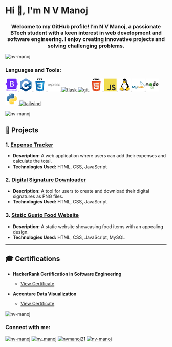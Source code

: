 <h1 align="left">Hi 👋, I'm N V Manoj</h1>
<h3 align="center">Welcome to my GitHub profile! I’m N V Manoj, a passionate BTech student with a keen interest in web development and software engineering. I enjoy creating innovative projects and solving challenging problems.</h3>

<p align="left"> <img src="https://komarev.com/ghpvc/?username=nv-manoj&label=Profile%20views&color=0e75b6&style=flat" alt="nv-manoj" /> </p>

<h3 align="left">Languages and Tools:</h3>
<p align="left"> <a href="https://getbootstrap.com" target="_blank" rel="noreferrer"> <img src="https://raw.githubusercontent.com/devicons/devicon/master/icons/bootstrap/bootstrap-plain-wordmark.svg" alt="bootstrap" width="40" height="40"/> </a> <a href="https://www.w3schools.com/cpp/" target="_blank" rel="noreferrer"> <img src="https://raw.githubusercontent.com/devicons/devicon/master/icons/cplusplus/cplusplus-original.svg" alt="cplusplus" width="40" height="40"/> </a> <a href="https://www.w3schools.com/css/" target="_blank" rel="noreferrer"> <img src="https://raw.githubusercontent.com/devicons/devicon/master/icons/css3/css3-original-wordmark.svg" alt="css3" width="40" height="40"/> </a> <a href="https://expressjs.com" target="_blank" rel="noreferrer"> <img src="https://raw.githubusercontent.com/devicons/devicon/master/icons/express/express-original-wordmark.svg" alt="express" width="40" height="40"/> </a> <a href="https://flask.palletsprojects.com/" target="_blank" rel="noreferrer"> <img src="https://www.vectorlogo.zone/logos/pocoo_flask/pocoo_flask-icon.svg" alt="flask" width="40" height="40"/> </a> <a href="https://git-scm.com/" target="_blank" rel="noreferrer"> <img src="https://www.vectorlogo.zone/logos/git-scm/git-scm-icon.svg" alt="git" width="40" height="40"/> </a> <a href="https://www.w3.org/html/" target="_blank" rel="noreferrer"> <img src="https://raw.githubusercontent.com/devicons/devicon/master/icons/html5/html5-original-wordmark.svg" alt="html5" width="40" height="40"/> </a> <a href="https://developer.mozilla.org/en-US/docs/Web/JavaScript" target="_blank" rel="noreferrer"> <img src="https://raw.githubusercontent.com/devicons/devicon/master/icons/javascript/javascript-original.svg" alt="javascript" width="40" height="40"/> </a> <a href="https://www.linux.org/" target="_blank" rel="noreferrer"> <img src="https://raw.githubusercontent.com/devicons/devicon/master/icons/linux/linux-original.svg" alt="linux" width="40" height="40"/> </a> <a href="https://www.mysql.com/" target="_blank" rel="noreferrer"> <img src="https://raw.githubusercontent.com/devicons/devicon/master/icons/mysql/mysql-original-wordmark.svg" alt="mysql" width="40" height="40"/> </a> <a href="https://nodejs.org" target="_blank" rel="noreferrer"> <img src="https://raw.githubusercontent.com/devicons/devicon/master/icons/nodejs/nodejs-original-wordmark.svg" alt="nodejs" width="40" height="40"/> </a> <a href="https://www.python.org" target="_blank" rel="noreferrer"> <img src="https://raw.githubusercontent.com/devicons/devicon/master/icons/python/python-original.svg" alt="python" width="40" height="40"/> </a> <a href="https://tailwindcss.com/" target="_blank" rel="noreferrer"> <img src="https://www.vectorlogo.zone/logos/tailwindcss/tailwindcss-icon.svg" alt="tailwind" width="40" height="40"/> </a> </p>

<p><img align="center" src="https://github-readme-stats.vercel.app/api/top-langs?username=nv-manoj&show_icons=true&locale=en&layout=compact" alt="nv-manoj" /></p>

## 🚀 Projects

### 1. [Expense Tracker](https://github.com/NV-Manoj/ExpenseTracker)
- **Description:** A web application where users can add their expenses and calculate the total.
- **Technologies Used:** HTML, CSS, JavaScript

### 2. [Digital Signature Downloader](https://github.com/NV-Manoj/DigitalSignatureDownloader)
- **Description:** A tool for users to create and download their digital signatures as PNG files.
- **Technologies Used:** HTML, CSS, JavaScript

### 3. [Static Gusto Food Website](https://github.com/NV-Manoj/GustoFood)
- **Description:** A static website showcasing food items with an appealing design.
- **Technologies Used:** HTML, CSS, JavaScript, MySQL

---

## 🎓 Certifications

- **HackerRank Certification in Software Engineering**
  - [View Certificate](https://github.com/NV-Manoj/HackerRankSoftwareEngineerIntern)

- **Accenture Data Visualization**
  - [View Certificate](https://github.com/NV-Manoj/AccentureCertificate)

<p><img align="center" src="https://github-readme-streak-stats.herokuapp.com/?user=nv-manoj&" alt="nv-manoj" /></p>

<h3 align="left">Connect with me:</h3>
<p align="left">
<a href="https://linkedin.com/in/nv-manoj" target="blank"><img align="center" src="https://raw.githubusercontent.com/rahuldkjain/github-profile-readme-generator/master/src/images/icons/Social/linked-in-alt.svg" alt="nv-manoj" height="30" width="40" /></a>
<a href="https://instagram.com/nv_manoj" target="blank"><img align="center" src="https://raw.githubusercontent.com/rahuldkjain/github-profile-readme-generator/master/src/images/icons/Social/instagram.svg" alt="nv_manoj" height="30" width="40" /></a>
<a href="https://www.hackerrank.com/nvmanoj21" target="blank"><img align="center" src="https://raw.githubusercontent.com/rahuldkjain/github-profile-readme-generator/master/src/images/icons/Social/hackerrank.svg" alt="nvmanoj21" height="30" width="40" /></a>
<a href="https://www.leetcode.com/nv-manoj" target="blank"><img align="center" src="https://raw.githubusercontent.com/rahuldkjain/github-profile-readme-generator/master/src/images/icons/Social/leet-code.svg" alt="nv-manoj" height="30" width="40" /></a>
</p>
